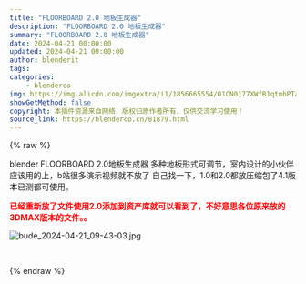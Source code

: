 ```yaml
---
title: "FLOORBOARD 2.0 地板生成器"
description: "FLOORBOARD 2.0 地板生成器"
summary: "FLOORBOARD 2.0 地板生成器"
date: 2024-04-21 00:00:00
updated: 2024-04-21 00:00:00
author: blenderit
tags: 
categories:
    - blenderco
img: https://img.alicdn.com/imgextra/i1/1856665554/O1CN0177XWfB1qtmhPTaSUT_!!1856665554.jpg
showGetMethod: false
copyright: 本插件资源来自网络，版权归原作者所有，仅供交流学习使用！
source_link: https://blenderco.cn/81879.html
---
```


{% raw %}
<p>blender FLOORBOARD 2.0地板生成器 多种地板形式可调节，室内设计的小伙伴应该用的上，b站很多演示视频就不放了 自己找一下，1.0和2.0都放压缩包了4.1版本已测都可使用。</p><p><span style="color: #ff0000;"><strong>已经重新放了文件使用2.0添加到资产库就可以看到了，不好意思各位原来放的3DMAX版本的文件。。</strong></span></p><p><img src="https://img.alicdn.com/imgextra/i1/1856665554/O1CN0177XWfB1qtmhPTaSUT_!!1856665554.jpg" alt="bude_2024-04-21_09-43-03.jpg"></p><p> </p>
<div style="display: none">blenderco</div>
{% endraw %}